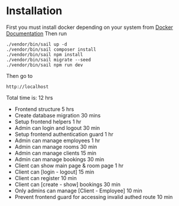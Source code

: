 # Installation
First you must install docker depending on your system from [Docker Documentation](https://docs.docker.com/engine/install/)
Then run
```
./vendor/bin/sail up -d
./vendor/bin/sail composer install
./vendor/bin/sail npm install
./vendor/bin/sail migrate --seed
./vendor/bin/sail npm run dev
```
Then go to
```
http://localhost
```
Total time is: 12 hrs
- Frontend structure 5 hrs
- Create database migration 30 mins
- Setup frontend helpers 1 hr
- Admin can login and logout 30 min
- Setup frontend authentication guard 1 hr
- Admin can manage employees 1 hr
- Admin can manage rooms 30 min
- Admin can manage clients 15 min
- Admin can manage bookings 30 min
- Client can show main page & room page 1 hr
- Client can [login - logout] 15 min
- Client can register 10 min
- Client can [create - show] bookings 30 min
- Only admins can manage [Client - Employee] 10 min
- Prevent frontend guard for accessing invalid authed route 10 min

